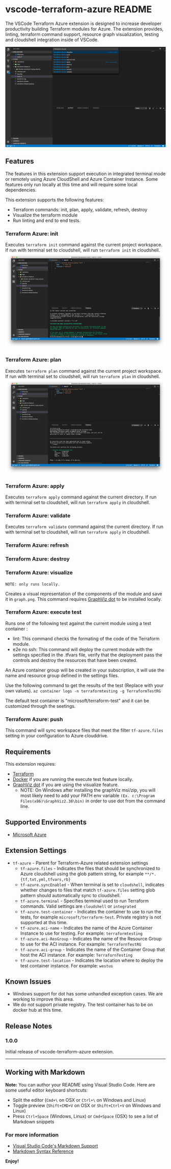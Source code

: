 # vscode-terraform-azure README

The VSCode Terraform Azure extension is designed to increase developer productivity building Terraform modules for Azure.  The extension provides, linting, terraform command support, resource graph visualization, testing and cloudshell integration inside of VSCode.

![overview](images/image1.png)

## Features

The features in this extension support execution in integrated terminal mode or remotely using Azure CloudShell and Azure Container Instance. Some features only run locally at this time and will require some local dependencies.

This extension supports the following features:

- Terraform commands: init, plan, apply, validate, refresh, destroy
- Visualize the terraform module
- Run linting and end to end tests.

### Terraform Azure: init

Executes `terraform init` command against the current project workspace.  If run with terminal set to cloudshell, will run `terraform init` in cloudshell.
![tfinit](images/image2.png)

### Terraform Azure: plan

Executes `terraform plan` command against the current project workspace.  If run with terminal set to cloudshell, will run `terraform plan` in cloudshell.
![tfplan](images/image3.png)

### Terraform Azure: apply

Executes `terraform apply` command against the current directory. If run with terminal set to cloudshell, will run `terraform apply` in cloudshell.

### Terraform Azure: validate

Executes `terraform validate` command against the current directory. If run with terminal set to cloudshell, will run `terraform apply` in cloudshell.

### Terraform Azure: refresh

### Terraform Azure: destroy

### Terraform Azure: visualize

`NOTE: only runs locally.`

Creates a visual representation of the components of the module and save it in `graph.png`. This command requires [GraphViz dot](http://www.graphviz.org) to be installed locally.

### Terraform Azure: execute test

Runs one of the following test against the current module using a test container :

- lint: This command checks the formating of the code of the Terraform module.
- e2e no ssh: This command will deploy the current module with the settings specified in the .tfvars file, verify that the deployment pass the controls and destroy the resources that have been created.

An Azure container group will be created in your subscription, it will use the name and resource group defined in the settings files.

Use the following command to get the results of the test (Replace with your own values).
`az container logs -n terraformtesting -g TerraformTestRG`

The default test container is "microsoft/terraform-test" and it can be customized through the seetings.

### Terraform Azure: push

This command will sync workspace files that meet the filter `tf-azure.files` setting in your configuration to Azure clouddrive.

## Requirements

This extension requires:

- [Terraform](https://www.terraform.io/downloads.html)
- [Docker](http://www.docker.io) if you are running the execute test feature locally.
- [GraphViz dot](http://www.graphviz.org) if you are using the visualize feature.
  - NOTE: On Windows after installing the graphViz msi/zip, you will most likely need to add your PATH env variable `(Ex. c:\Program Files(x86)\GraphViz2.38\bin)` in order to use dot from the command line.

## Supported Environments

* [Microsoft Azure](https://azure.microsoft.com)

## Extension Settings

* `tf-azure` - Parent for Terraform-Azure related extension settings
  - `tf-azure.files` - Indicates the files that should be synchronized to Azure cloudshell using the glob pattern string, for example `**/*.{tf,txt,yml,tfvars,rb}`
  - `tf-azure.syncEnabled` - When terminal is set to `cloudshell`, indicates whether changes to files that match `tf-azure.files` setting glob pattern should automatically sync to cloudshell.`
  - `tf-azure.terminal` - Specifies terminal used to run Terraform commands. Valid settings are `cloudshell` or `integrated`
  - `tf-azure.test-container` - Indicates the container to use to run the tests, for example `microsoft/terraform-test`. Private registry is not supported at this time.
  - `tf-azure.aci-name` - Indicates the name of the Azure Container Instance to use for testing. For example: `terraformtesting`
  - `tf-azure.aci-ResGroup` - Indicates the name of the Resource Group to use for the ACI instance. For example: `TerrafornTestRG`
  - `tf-azure.aci-group` - Indicates the name of the Container Group that host the ACI instance. For example: `TerrafornTesting`
  - `tf-azure.test-location` - Indicates the location where to deploy the test container instance. For example: `westus`


## Known Issues

* Windows support for dot has some unhandled exception cases.  We are working to improve this area.
* We do not support private registry. The test container has to be on docker hub at this time.

## Release Notes

### 1.0.0

Initial release of vscode-terraform-azure extension.

-----------------------------------------------------------------------------------------------------------

## Working with Markdown

**Note:** You can author your README using Visual Studio Code.  Here are some useful editor keyboard shortcuts:

* Split the editor (`Cmd+\` on OSX or `Ctrl+\` on Windows and Linux)
* Toggle preview (`Shift+CMD+V` on OSX or `Shift+Ctrl+V` on Windows and Linux)
* Press `Ctrl+Space` (Windows, Linux) or `Cmd+Space` (OSX) to see a list of Markdown snippets

### For more information

* [Visual Studio Code's Markdown Support](http://code.visualstudio.com/docs/languages/markdown)
* [Markdown Syntax Reference](https://help.github.com/articles/markdown-basics/)

**Enjoy!**